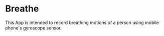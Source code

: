 # Breathe
This App is intended to record breathing motions of a person using mobile phone's gyroscope sensor.


